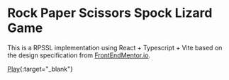 # Rock Paper Scissors Spock Lizard Game

This is a RPSSL implementation using React + Typescript + Vite based on the design specification from [FrontEndMentor.io](https://www.frontendmentor.io/).

[Play](https://rock-paper-scissors-spock-lizard-blush.vercel.app/){:target="_blank"}